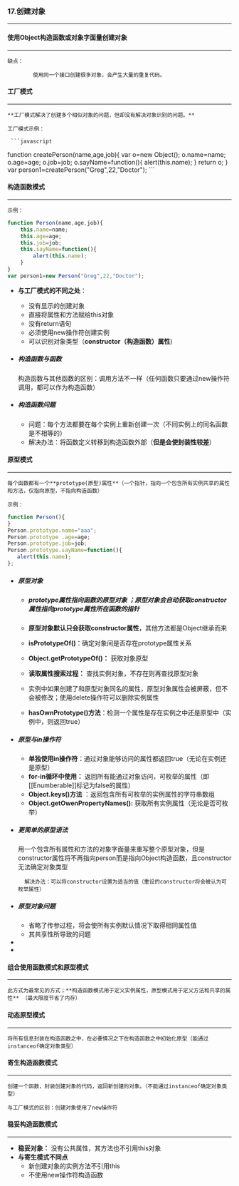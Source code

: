 ### 17.创建对象

***





#### 使用Object构造函数或对象字面量创建对象

***

 	缺点：

 	 	 	使用同一个接口创建很多对象，会产生大量的重复代码。





#### 工厂模式

***

 	**工厂模式解决了创建多个相似对象的问题，但却没有解决对象识别的问题。** 

 	工厂模式示例：

     ```javascript
function createPerson(name,age,job){
    var o=new Object();
    o.name=name;
    o.age=age;
    o.job=job;
    o.sayName=function(){
        alert(this.name);
    }
    return o;
}
var person1=createPerson("Greg",22,"Doctor");
     ```







#### 构造函数模式

***

 	示例：

```javascript
function Person(name,age,job){
    this.name=name;
    this.age=age;
    this.job=job;
    this.sayName=function(){
        alert(this.name);
    }
}
var person1=new Person("Greg",22,"Doctor");
```

- **与工厂模式的不同之处**：

  - 没有显示的创建对象
  - 直接将属性和方法赋给this对象
  - 没有return语句
  - 必须使用new操作符创建实例
  - 可以识别对象类型（**constructor（构造函数）属性**)

- ##### 构造函数与函数

   	构造函数与其他函数的区别：调用方法不一样（任何函数只要通过new操作符调用，都可以作为构造函数）

- ##### 构造函数问题

  -  问题：每个方法都要在每个实例上重新创建一次（不同实例上的同名函数是不相等的）
  - 解决办法：将函数定义转移到构造函数外部（**但是会使封装性较差**）







#### 原型模式

***

 	每个函数都有一个**prototype(原型)属性**（一个指针，指向一个包含所有实例共享的属性和方法，仅指向原型，不指向构造函数）

 	示例：

```javascript
function Person(){
}
Person.prototype.name="aaa";
Person.prototype .age=age;
Person.prototype.job=job;
Person.prototype.sayName=function(){
   alert(this.name);
};
```

- ##### 原型对象

  - ##### **prototype属性指向函数的原型对象** ；**原型对象会自动获取constructor属性指向prototype属性所在函数的指针** 

  - **原型对象默认只会获取constructor属性**，其他方法都是Object继承而来

  - **isPrototypeOf()**：确定对象间是否存在prototype属性关系

  - **Object.getPrototypeOf()：** 获取对象原型

  - **读取属性搜索过程：** 查找实例对象，不存在则再查找原型对象

  - 实例中如果创建了和原型对象同名的属性，原型对象属性会被屏蔽，但不会被修改；使用delete操作符可以删除实例属性

  - **hasOwnPrototype()方法**：检测一个属性是存在实例之中还是原型中（实例中，则返回true）

- ##### 原型与in操作符

  - **单独使用in操作符**：通过对象能够访问的属性都返回true（无论在实例还是原型）
  - **for-in循环中使用：** 返回所有能通过对象访问，可枚举的属性（即[[Enumberable]]标记为false的属性）
  - **Object.keys()方法** ：返回包含所有可枚举的实例属性的字符串数组
  - **Object.getOwenPropertyNames():** 获取所有实例属性（无论是否可枚举）

- ##### 更简单的原型语法

   	用一个包含所有属性和方法的对象字面量来重写整个原型对象，但是constructor属性将不再指向person而是指向Object构造函数，且constructor无法确定对象类型

      	解决办法：可以将constructor设置为适当的值（重设的constructor将会被认为可枚举属性）

- ##### 原型对象问题

  - 省略了传参过程，将会使所有实例默认情况下取得相同属性值
  - 其共享性所导致的问题

- 

- 

  
#### 组合使用函数模式和原型模式

***

 	此方式为最常见的方式；**构造函数模式用于定义实例属性，原型模式用于定义方法和共享的属性** （最大限度节省了内存）





#### 动态原型模式

***

 	将所有信息封装在构造函数之中，在必要情况之下在构造函数之中初始化原型（能通过instanceof确定对象类型）





#### 寄生构造函数模式

***

 	创建一个函数，封装创建对象的代码，返回新创建的对象。（不能通过instanceof确定对象类型）

 	与工厂模式的区别：创建对象使用了new操作符



  



#### 稳妥构造函数模式

***

-  **稳妥对象：** 没有公共属性，其方法也不引用this对象
- **与寄生模式不同点**
  - 新创建对象的实例方法不引用this
  - 不使用new操作符构造函数